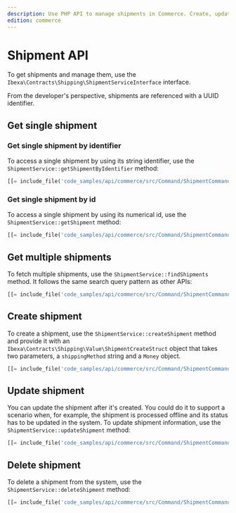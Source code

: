 ```yaml
---
description: Use PHP API to manage shipments in Commerce. Create, update and delete shipments.
edition: commerce
---
```


# Shipment API

To get shipments and manage them, use the `Ibexa\Contracts\Shipping\ShipmentServiceInterface` interface.

From the developer's perspective, shipments are referenced with a UUID identifier.

## Get single shipment

### Get single shipment by identifier

To access a single shipment by using its string identifier, use the `ShipmentService::getShipmentByIdentifier` method:

``` php
[[= include_file('code_samples/api/commerce/src/Command/ShipmentCommand.php', 69, 78) =]]
```

### Get single shipment by id

To access a single shipment by using its numerical id, use the `ShipmentService::getShipment` method:

``` php
[[= include_file('code_samples/api/commerce/src/Command/ShipmentCommand.php', 57, 67) =]]
```

## Get multiple shipments

To fetch multiple shipments, use the `ShipmentService::findShipments` method.
It follows the same search query pattern as other APIs:

``` php
[[= include_file('code_samples/api/commerce/src/Command/ShipmentCommand.php', 80, 99) =]]
```

## Create shipment

To create a shipment, use the `ShipmentService::createShipment` method and provide it with an `Ibexa\Contracts\Shipping\Value\ShipmentCreateStruct` object that takes two parameters, a `shippingMethod` string and a `Money` object.

``` php
[[= include_file('code_samples/api/commerce/src/Command/ShipmentCommand.php', 101, 115) =]]
```

## Update shipment

You can update the shipment after it's created.
You could do it to support a scenario when, for example, the shipment is processed offline and its status has to be updated in the system.
To update shipment information, use the `ShipmentService::updateShipment` method:

``` php
[[= include_file('code_samples/api/commerce/src/Command/ShipmentCommand.php', 117, 128) =]]
```
## Delete shipment

To delete a shipment from the system, use the `ShipmentService::deleteShipment` method:


``` php
[[= include_file('code_samples/api/commerce/src/Command/ShipmentCommand.php', 130, 131) =]]
```

